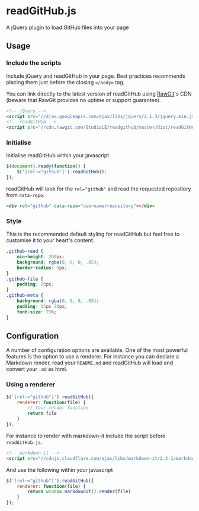# readGitHub.js

A jQuery plugin to load GitHub files into your page

## Usage

### Include the scripts

Include jQuery and readGitHub in your page. Best practices recommends placing them just before the closing `</body>` tag.

You can link directly to the latest version of readGitHub using [RawGit](http://rawgit.com/)'s CDN (beware that RawGit provides no uptime or support guarantee).

``` html
<!-- jQuery -->
<script src="//ajax.googleapis.com/ajax/libs/jquery/2.1.3/jquery.min.js"></script>
<!-- readGitHub -->
<script src="//cdn.rawgit.com/StudioLE/readgithub/master/dist/readGitHub.js"></script>
```

### Initialise

Initialise readGitHub within your javascript

``` js
$(document).ready(function() {
	$('[rel~="github"]').readGitHub();
});

```

readGitHub will look for the `rel="github"` and read the requested repository from `data-repo`.
``` html
<div rel="github" data-repo="username/repository"></div>
```

### Style

This is the recommended default styling for readGitHub but feel free to customise it to your heart's content.
``` css
.github-read {
	min-height: 200px;
	background: rgba(0, 0, 0, .05);
	border-radius: 5px;
}
.github-file {
	padding: 20px;
}
.github-meta {
	background: rgba(0, 0, 0, .05);
	padding: 15px 20px;
	font-size: 75%;
}
```

## Configuration

A number of configuration options are available. One of the most powerful features is the option to use a renderer. For instance you can declare a Markdown render, read your `README.md` and readGitHub will load and convert your `.md` as html.

### Using a renderer

``` js
$('[rel~="github"]').readGitHub({
	renderer: function(file) {
		// Your render function
		return file
	}
});
```

For instance to render with markdown-it include the script before `readGitHub.js`.

``` html
<!-- markdown-it -->
<script src="//cdnjs.cloudflare.com/ajax/libs/markdown-it/2.2.1/markdown-it.js"></script>
```

And use the following within your javascript

``` js
$('[rel~="github"]').readGitHub({
	renderer: function(file) {
		return window.markdownit().render(file)
	}
});
```
